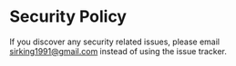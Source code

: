 # Security Policy

If you discover any security related issues, please email sirking1991@gmail.com instead of using the issue tracker.
